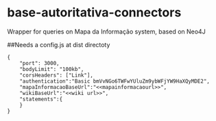 # base-autoritativa-connectors
Wrapper for queries on Mapa da Informação system, based on Neo4J

##Needs a config.js at dist directoty
```
{
    "port": 3000,
    "bodyLimit": "100kb",
    "corsHeaders": ["Link"],
    "authentication":"Basic bmVvNGo6TWFwYUluZm9ybWFjYW9HaXQyMDE2",
    "mapaInformacaoBaseUrl":"<<mapainformacaourl>>",
    "wikiBaseUrl":"<<wiki url>>",
    "statements":{
    }
}
```

